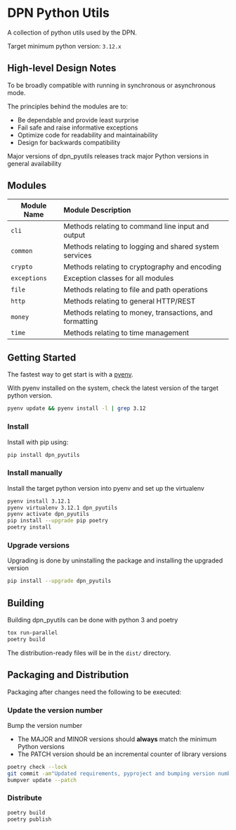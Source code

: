 # DPN Python Utils

A collection of python utils used by the DPN.

Target minimum python version: `3.12.x`

## High-level Design Notes

To be broadly compatible with running in synchronous or asynchronous mode.

The principles behind the modules are to:

-   Be dependable and provide least surprise
-   Fail safe and raise informative exceptions
-   Optimize code for readability and maintainability
-   Design for backwards compatibility

Major versions of dpn_pyutils releases track major Python versions in general
availability

## Modules

| Module Name  | Module Description                                      |
| ------------ | :------------------------------------------------------ |
| `cli`        | Methods relating to command line input and output       |
| `common`     | Methods relating to logging and shared system services  |
| `crypto`     | Methods relating to cryptography and encoding           |
| `exceptions` | Exception classes for all modules                       |
| `file`       | Methods relating to file and path operations            |
| `http`       | Methods relating to general HTTP/REST                   |
| `money`      | Methods relating to money, transactions, and formatting |
| `time`       | Methods relating to time management                     |

## Getting Started

The fastest way to get start is with a [pyenv](https://realpython.com/intro-to-pyenv/).

With pyenv installed on the system, check the latest version of the target python version.

```bash
pyenv update && pyenv install -l | grep 3.12
```

### Install

Install with pip using:

```bash
pip install dpn_pyutils
```

### Install manually

Install the target python version into pyenv and set up the virtualenv

```bash
pyenv install 3.12.1
pyenv virtualenv 3.12.1 dpn_pyutils
pyenv activate dpn_pyutils
pip install --upgrade pip poetry
poetry install
```

### Upgrade versions

Upgrading is done by uninstalling the package and installing the upgraded version

```bash
pip install --upgrade dpn_pyutils
```

## Building

Building dpn_pyutils can be done with python 3 and poetry

```bash
tox run-parallel
poetry build
```

The distribution-ready files will be in the `dist/` directory.

## Packaging and Distribution

Packaging after changes need the following to be executed:

### Update the version number

Bump the version number

-   The MAJOR and MINOR versions should **always** match the minimum Python versions
-   The PATCH version should be an incremental counter of library versions

```bash
poetry check --lock
git commit -am"Updated requirements, pyproject and bumping version number for release"
bumpver update --patch
```

### Distribute

```bash
poetry build
poetry publish
```
